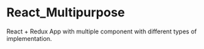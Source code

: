 # React_Multipurpose
React + Redux App with multiple component with different types of implementation.
